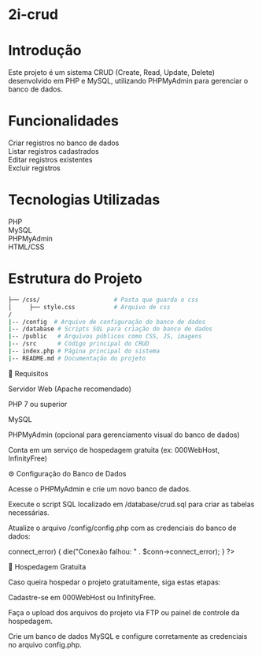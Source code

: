 # 2i-crud

# Introdução  

Este projeto é um sistema CRUD (Create, Read, Update, Delete) desenvolvido em PHP e MySQL, utilizando PHPMyAdmin para gerenciar o banco de dados.  

# Funcionalidades  

Criar registros no banco de dados  
Listar registros cadastrados  
Editar registros existentes  
Excluir registros  

# Tecnologias Utilizadas
PHP  
MySQL  
PHPMyAdmin  
HTML/CSS  

# Estrutura do Projeto  

```bash
├── /css/                     # Pasta que guarda o css
│     ├── style.css           # Arquivo de css
/  
|-- /config  # Arquivo de configuração do banco de dados  
|-- /database # Scripts SQL para criação do banco de dados  
|-- /public   # Arquivos públicos como CSS, JS, imagens  
|-- /src      # Código principal do CRUD  
|-- index.php # Página principal do sistema  
|-- README.md # Documentação do projeto  
```
🎯 Requisitos

Servidor Web (Apache recomendado)

PHP 7 ou superior

MySQL

PHPMyAdmin (opcional para gerenciamento visual do banco de dados)

Conta em um serviço de hospedagem gratuita (ex: 000WebHost, InfinityFree)

⚙️ Configuração do Banco de Dados

Acesse o PHPMyAdmin e crie um novo banco de dados.

Execute o script SQL localizado em /database/crud.sql para criar as tabelas necessárias.

Atualize o arquivo /config/config.php com as credenciais do banco de dados:

<?php
$host = 'localhost';
$user = 'seu_usuario';
$pass = 'sua_senha';
$dbname = 'seu_banco_de_dados';
$conn = new mysqli($host, $user, $pass, $dbname);
if ($conn->connect_error) {
    die("Conexão falhou: " . $conn->connect_error);
}
?>

🚀 Hospedagem Gratuita

Caso queira hospedar o projeto gratuitamente, siga estas etapas:

Cadastre-se em 000WebHost ou InfinityFree.

Faça o upload dos arquivos do projeto via FTP ou painel de controle da hospedagem.

Crie um banco de dados MySQL e configure corretamente as credenciais no arquivo config.php.
